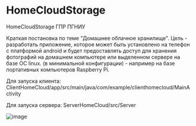 # HomeCloudStorage
HomeCloudStorage ГПР ПГНИУ

Краткая постановка по теме "Домашнее облачное хранилище".
Цель - разработать приложение, которое может быть установлено на телефон с платформой android
и будет предоставлять доступ для хранения фотографий на домашнем компьютере или выделенном сервере на базе ОС linux. 
(в минимальной конфигурации) - например на базе портативных компьютеров Raspberry Pi.

Для запуска клиента: ClientHomeCloud/app/src/main/java/com/example/clienthomecloud/MainActivity

Для запуска сервера: ServerHomeCloud/src/Server

![image](https://user-images.githubusercontent.com/37839328/185901308-bcb29342-1429-4053-8259-a5b9a6999ae7.png)
